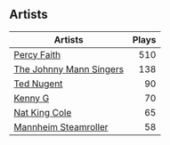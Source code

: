 ## Artists
Artists | Plays 
----- | -----: 
[Percy Faith](/artists/percy-faith-120889) | 510
[The Johnny Mann Singers](/artists/the-johnny-mann-singers-30064353) | 138
[Ted Nugent](/artists/ted-nugent-40670) | 90
[Kenny G](/artists/kenny-g-7789) | 70
[Nat King Cole](/artists/nat-king-cole-3428) | 65
[Mannheim Steamroller](/artists/mannheim-steamroller-39605) | 58

